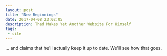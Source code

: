 ```yaml
---
layout: post
title: "New Beginnings"
date: 2017-04-08 23:02:05
description: Thad Makes Yet Another Website For Himself
tags: 
 - site
---
```


... and claims that he'll actually keep it up to date. We'll see how that goes.